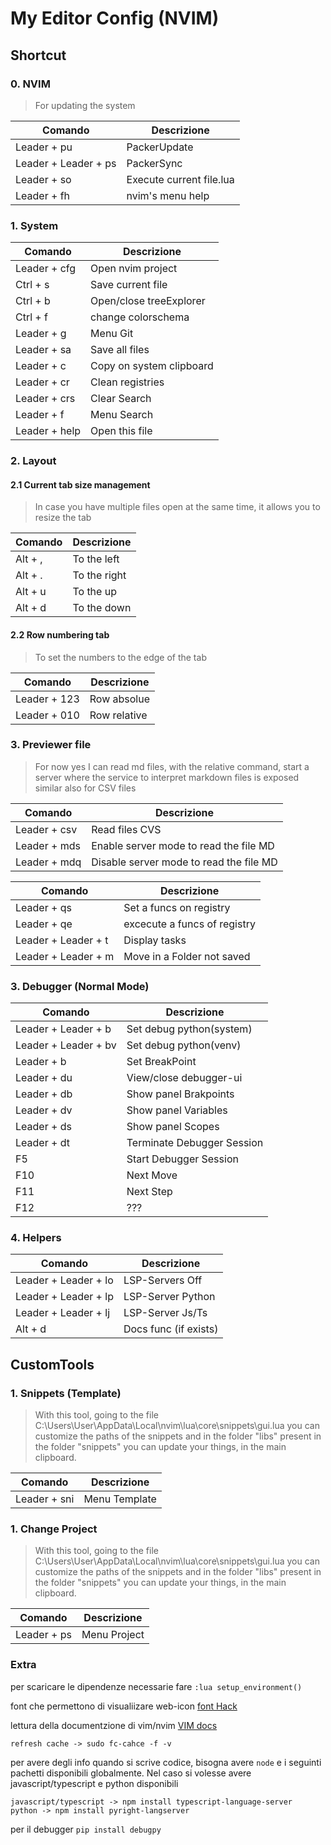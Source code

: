 # My Editor Config (NVIM)

## Shortcut

### 0. NVIM

> For updating the system

| Comando                | Descrizione                      |
| ---------------------- | --------------------------       |
| Leader + pu            | PackerUpdate                     |
| Leader + Leader + ps   | PackerSync                       |
| Leader + so            | Execute current file.lua         |
| Leader + fh            | nvim's menu help                 |

    
### 1. System

| Comando                | Descrizione                      |
| ---------------------- | --------------------------       |
| Leader + cfg           | Open nvim project                |
| Ctrl + s               | Save current file                |
| Ctrl + b               | Open/close treeExplorer          |
| Ctrl + f               | change colorschema               |
| Leader + g             | Menu Git                         |
| Leader + sa            | Save all files                   |
| Leader + c             | Copy on system clipboard         |
| Leader + cr            | Clean registries                 |
| Leader + crs           | Clear Search                     |
| Leader + f             | Menu Search                      |
| Leader + help          | Open this file                   |


### 2. Layout

#### 2.1  Current tab size management
> In case you have multiple files open at the same time, it allows you to resize the tab

| Comando    | Descrizione    |
| ---------- | -------------- |
| Alt + ,    | To the left    |
| Alt + .    | To the right   |
| Alt + u    | To the up      |
| Alt + d    | To the down    |

#### 2.2 Row numbering tab
> To set the numbers to the edge of the tab

| Comando    | Descrizione    |
| ---------- | -------------- |
| Leader + 123           | Row absolue                      |
| Leader + 010           | Row relative                     |



### 3. Previewer file

> For now yes I can read md files, with the relative command, start a server where the service to interpret markdown files is exposed
similar also for CSV files

| Comando      | Descrizione                            |
| ------------ | -------------------------------------- |
| Leader + csv | Read files CVS                         |
| Leader + mds | Enable server mode to read the file MD |
| Leader + mdq | Disable server mode to read the file MD |

| Comando                | Descrizione                      |
| ---------------------- | --------------------------       |
| Leader + qs            | Set a funcs on registry          | 
| Leader + qe            | excecute a funcs of registry     | 
| Leader + Leader + t    | Display tasks                    |
| Leader + Leader + m    | Move in a Folder not saved       |


### 3. Debugger (Normal Mode)

| Comando               | Descrizione                 |
| --------------------- | --------------------------- |
| Leader + Leader + b   | Set debug python(system)    |
| Leader + Leader + bv  | Set debug python(venv)      |
| Leader + b            | Set BreakPoint              |
| Leader + du           | View/close debugger-ui      |
| Leader + db           | Show panel Brakpoints       |
| Leader + dv           | Show panel Variables        |
| Leader + ds           | Show panel Scopes           |
| Leader + dt           | Terminate Debugger Session  |
| F5                    | Start Debugger Session      |
| F10                   | Next Move                   |
| F11                   | Next Step                   |
| F12                   | ???                         |

### 4. Helpers

| Comando                | Descrizione                |
| ---------------------- | -------------------------- |
| Leader + Leader + lo   | LSP-Servers Off            |
| Leader + Leader + lp   | LSP-Server Python          |
| Leader + Leader + lj   | LSP-Server Js/Ts           |
| Alt + d                | Docs func (if exists)      |

## CustomTools

### 1. Snippets (Template)

> With this tool, going to the file C:\Users\User\AppData\Local\nvim\lua\core\snippets\gui.lua you can customize the paths of the snippets
and in the folder "libs" present in the folder "snippets" you can update your things, in the main clipboard.

| Comando                | Descrizione                  |
| ---------------------- | ---------------------------- |
| Leader + sni           | Menu Template                |

### 1. Change Project

> With this tool, going to the file C:\Users\User\AppData\Local\nvim\lua\core\snippets\gui.lua you can customize the paths of the snippets
and in the folder "libs" present in the folder "snippets" you can update your things, in the main clipboard.

| Comando                | Descrizione                  |
| ---------------------- | ---------------------------- |
| Leader + ps            | Menu Project                 |


### Extra

per scaricare le dipendenze necessarie fare `:lua setup_environment()`

font che permettono di visualiizare web-icon [font Hack](https://github.com/ryanoasis/nerd-fonts/blob/master/patched-fonts/FiraMono/Medium/FiraMonoNerdFontMono-Medium.otf)

lettura della documentzione di vim/nvim [VIM docs](https://youtu.be/rT-fbLFOCy0?si=R5yYmHxDoNBdzHOa)
    
    refresh cache -> sudo fc-cahce -f -v

per avere degli info quando si scrive codice, bisogna avere `node` e i seguinti pachetti disponibili globalmente.
Nel caso si volesse avere javascript/typescript e python disponibili
    
    javascript/typescript -> npm install typescript-language-server
    python -> npm install pyright-langserver 

per il debugger
    `pip install debugpy`
